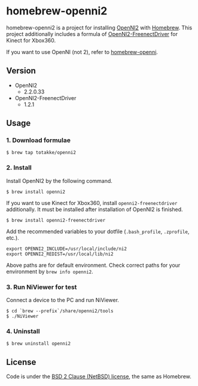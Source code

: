 # homebrew-openni2

homebrew-openni2 is a project for installing [OpenNI2][openni2] with [Homebrew][homebrew].
This project additionally includes a formula of [OpenNI2-FreenectDriver][openni2-freenectdriver] for Kinect for Xbox360.

If you want to use OpenNI (not 2), refer to [homebrew-openni][homebrew-openni].

## Version

* OpenNI2
    * 2.2.0.33
* OpenNI2-FreenectDriver
    * 1.2.1

## Usage

### 1. Download formulae

    $ brew tap totakke/openni2

### 2. Install

Install OpenNI2 by the following command.

    $ brew install openni2

If you want to use Kinect for Xbox360, install `openni2-freenectdriver` additionally.
It must be installed after installation of OpenNI2 is finished.

    $ brew install openni2-freenectdriver

Add the recommended variables to your dotfile (`.bash_profile`, `.zprofile`, etc.).

    export OPENNI2_INCLUDE=/usr/local/include/ni2
    export OPENNI2_REDIST=/usr/local/lib/ni2

Above paths are for default environment.
Check correct paths for your environment by `brew info openni2`.

### 3. Run NiViewer for test

Connect a device to the PC and run NiViewer.

    $ cd `brew --prefix`/share/openni2/tools
    $ ./NiViewer

### 4. Uninstall

    $ brew uninstall openni2

## License

Code is under the [BSD 2 Clause (NetBSD) license][license], the same as Homebrew.

[openni2]:http://openni.org/
[homebrew]:http://mxcl.github.com/homebrew/
[openni2-freenectdriver]:https://github.com/piedar/OpenNI2-FreenectDriver
[homebrew-openni]:https://github.com/totakke/homebrew-openni
[license]:https://github.com/totakke/homebrew-openni2/blob/master/LICENSE
